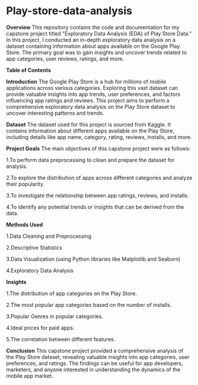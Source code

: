 # Play-store-data-analysis
**Overview** This repository contains the code and documentation for my capstone project titled "Exploratory Data Analysis (EDA) of Play Store Data." In this project, I conducted an in-depth exploratory data analysis on a dataset containing information about apps available on the Google Play Store. The primary goal was to gain insights and uncover trends related to app categories, user reviews, ratings, and more.

**Table of Contents**

**Introduction** The Google Play Store is a hub for millions of mobile applications across various categories. Exploring this vast dataset can provide valuable insights into app trends, user preferences, and factors influencing app ratings and reviews. This project aims to perform a comprehensive exploratory data analysis on the Play Store dataset to uncover interesting patterns and trends.

**Dataset** The dataset used for this project is sourced from Kaggle. It contains information about different apps available on the Play Store, including details like app name, category, rating, reviews, installs, and more.

**Project Goals** The main objectives of this capstone project were as follows:

1.To perform data preprocessing to clean and prepare the dataset for analysis.

2.To explore the distribution of apps across different categories and analyze their popularity.

3.To investigate the relationship between app ratings, reviews, and installs.

4.To identify any potential trends or insights that can be derived from the data.

**Methods Used**

1.Data Cleaning and Preprocessing

2.Descriptive Statistics

3.Data Visualization (using Python libraries like Matplotlib and Seaborn)

4.Exploratory Data Analysis

**Insights**

1.The distribution of app categories on the Play Store.

2.The most popular app categories based on the number of installs.

3.Popular Genres in popular categories.

4.Ideal prices for paid apps.

5.The correlation between different features.

**Conclusion** This capstone project provided a comprehensive analysis of the Play Store dataset, revealing valuable insights into app categories, user preferences, and ratings. The findings can be useful for app developers, marketers, and anyone interested in understanding the dynamics of the mobile app market.
